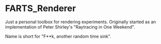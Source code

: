 # FARTS_Renderer
Just a personal toolbox for rendering experiments.  Originally started as an implementation of Peter Shirley's "Raytracing in One Weekend".

Name is short for "F**k, another random time sink".
